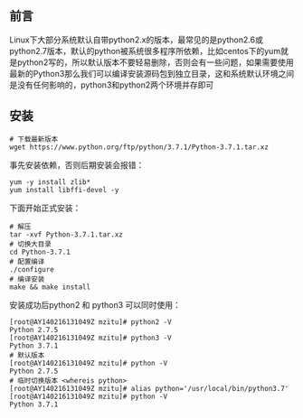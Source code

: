 ## 前言

Linux下大部分系统默认自带python2.x的版本，最常见的是python2.6或python2.7版本，默认的python被系统很多程序所依赖，比如centos下的yum就是python2写的，所以默认版本不要轻易删除，否则会有一些问题，如果需要使用最新的Python3那么我们可以编译安装源码包到独立目录，这和系统默认环境之间是没有任何影响的，python3和python2两个环境并存即可

## 安装


```
# 下载最新版本
wget https://www.python.org/ftp/python/3.7.1/Python-3.7.1.tar.xz
```

事先安装依赖，否则后期安装会报错：

```
yum -y install zlib*  
yum install libffi-devel -y
```

下面开始正式安装：

```
# 解压
tar -xvf Python-3.7.1.tar.xz
# 切换大目录
cd Python-3.7.1
# 配置编译
./configure
# 编译安装
make && make install
```

安装成功后python2 和 python3 可以同时使用：


```
[root@AY140216131049Z mzitu]# python2 -V
Python 2.7.5
[root@AY140216131049Z mzitu]# python3 -V
Python 3.7.1
# 默认版本
[root@AY140216131049Z mzitu]# python -V
Python 2.7.5
# 临时切换版本 <whereis python>
[root@AY140216131049Z mzitu]# alias python='/usr/local/bin/python3.7'
[root@AY140216131049Z mzitu]# python -V
Python 3.7.1

```





